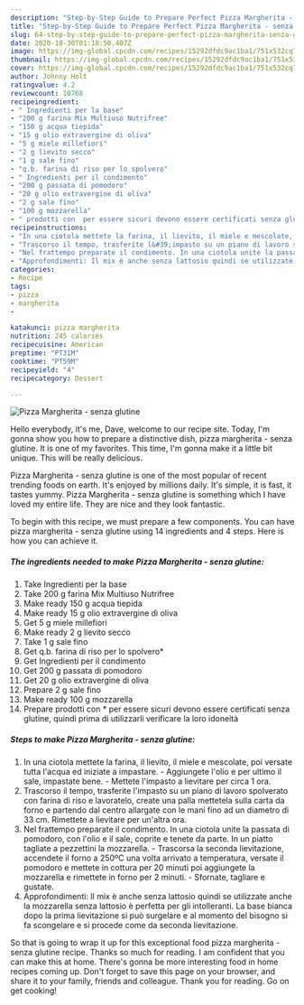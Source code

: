 ```yaml
---
description: "Step-by-Step Guide to Prepare Perfect Pizza Margherita - senza glutine"
title: "Step-by-Step Guide to Prepare Perfect Pizza Margherita - senza glutine"
slug: 64-step-by-step-guide-to-prepare-perfect-pizza-margherita-senza-glutine
date: 2020-10-30T01:18:50.407Z
image: https://img-global.cpcdn.com/recipes/15292dfdc9ac1ba1/751x532cq70/pizza-margherita-senza-glutine-recipe-main-photo.jpg
thumbnail: https://img-global.cpcdn.com/recipes/15292dfdc9ac1ba1/751x532cq70/pizza-margherita-senza-glutine-recipe-main-photo.jpg
cover: https://img-global.cpcdn.com/recipes/15292dfdc9ac1ba1/751x532cq70/pizza-margherita-senza-glutine-recipe-main-photo.jpg
author: Johnny Holt
ratingvalue: 4.2
reviewcount: 10768
recipeingredient:
- " Ingredienti per la base"
- "200 g farina Mix Multiuso Nutrifree"
- "150 g acqua tiepida"
- "15 g olio extravergine di oliva"
- "5 g miele millefiori"
- "2 g lievito secco"
- "1 g sale fino"
- "q.b. farina di riso per lo spolvero"
- " Ingredienti per il condimento"
- "200 g passata di pomodoro"
- "20 g olio extravergine di oliva"
- "2 g sale fino"
- "100 g mozzarella"
- " prodotti con  per essere sicuri devono essere certificati senza glutine quindi prima di utilizzarli verificare la loro idoneit"
recipeinstructions:
- "In una ciotola mettete la farina, il lievito, il miele e mescolate, poi versate tutta l&#39;acqua ed iniziate a impastare. Aggiungete l&#39;olio e per ultimo il sale, impastate bene. Mettete l&#39;impasto a lievitare per circa 1 ora."
- "Trascorso il tempo, trasferite l&#39;impasto su un piano di lavoro spolverato con farina di riso e lavoratelo, create una palla mettetela sulla carta da forno e partendo dal centro allargate con le mani fino ad un diametro di 33 cm. Rimettete a lievitare per un&#39;altra ora."
- "Nel frattempo preparate il condimento. In una ciotola unite la passata di pomodoro, con l&#39;olio e il sale, coprite e tenete da parte. In un piatto tagliate a pezzettini la mozzarella. Trascorsa la seconda lievitazione, accendete il forno a 250ºC una volta arrivato a temperatura, versate il pomodoro e mettete in cottura per 20 minuti poi aggiungete la mozzarella e rimettete in forno per 2 minuti. Sfornate, tagliare e gustate."
- "Approfondimenti: Il mix è anche senza lattosio quindi se utilizzate anche la mozzarella senza lattosio è perfetta per gli intolleranti. La base bianca dopo la prima lievitazione si può surgelare e al momento del bisogno si fa scongelare e si procede come da seconda lievitazione."
categories:
- Recipe
tags:
- pizza
- margherita
- 

katakunci: pizza margherita  
nutrition: 245 calories
recipecuisine: American
preptime: "PT31M"
cooktime: "PT59M"
recipeyield: "4"
recipecategory: Dessert

---
```



![Pizza Margherita - senza glutine](https://img-global.cpcdn.com/recipes/15292dfdc9ac1ba1/751x532cq70/pizza-margherita-senza-glutine-recipe-main-photo.jpg)

Hello everybody, it's me, Dave, welcome to our recipe site. Today, I'm gonna show you how to prepare a distinctive dish, pizza margherita - senza glutine. It is one of my favorites. This time, I'm gonna make it a little bit unique. This will be really delicious.

Pizza Margherita - senza glutine is one of the most popular of recent trending foods on earth. It's enjoyed by millions daily. It's simple, it is fast, it tastes yummy. Pizza Margherita - senza glutine is something which I have loved my entire life. They are nice and they look fantastic.




To begin with this recipe, we must prepare a few components. You can have pizza margherita - senza glutine using 14 ingredients and 4 steps. Here is how you can achieve it.

<!--inarticleads1-->

##### The ingredients needed to make Pizza Margherita - senza glutine:

1. Take  Ingredienti per la base
1. Take 200 g farina Mix Multiuso Nutrifree
1. Make ready 150 g acqua tiepida
1. Make ready 15 g olio extravergine di oliva
1. Get 5 g miele millefiori
1. Make ready 2 g lievito secco
1. Take 1 g sale fino
1. Get q.b. farina di riso per lo spolvero*
1. Get  Ingredienti per il condimento
1. Get 200 g passata di pomodoro
1. Get 20 g olio extravergine di oliva
1. Prepare 2 g sale fino
1. Make ready 100 g mozzarella
1. Prepare  prodotti con * per essere sicuri devono essere certificati senza glutine, quindi prima di utilizzarli verificare la loro idoneità




<!--inarticleads2-->

##### Steps to make Pizza Margherita - senza glutine:

1. In una ciotola mettete la farina, il lievito, il miele e mescolate, poi versate tutta l&#39;acqua ed iniziate a impastare. - Aggiungete l&#39;olio e per ultimo il sale, impastate bene. - Mettete l&#39;impasto a lievitare per circa 1 ora.
1. Trascorso il tempo, trasferite l&#39;impasto su un piano di lavoro spolverato con farina di riso e lavoratelo, create una palla mettetela sulla carta da forno e partendo dal centro allargate con le mani fino ad un diametro di 33 cm. Rimettete a lievitare per un&#39;altra ora.
1. Nel frattempo preparate il condimento. In una ciotola unite la passata di pomodoro, con l&#39;olio e il sale, coprite e tenete da parte. In un piatto tagliate a pezzettini la mozzarella. - Trascorsa la seconda lievitazione, accendete il forno a 250ºC una volta arrivato a temperatura, versate il pomodoro e mettete in cottura per 20 minuti poi aggiungete la mozzarella e rimettete in forno per 2 minuti. - Sfornate, tagliare e gustate.
1. Approfondimenti: Il mix è anche senza lattosio quindi se utilizzate anche la mozzarella senza lattosio è perfetta per gli intolleranti. La base bianca dopo la prima lievitazione si può surgelare e al momento del bisogno si fa scongelare e si procede come da seconda lievitazione.




So that is going to wrap it up for this exceptional food pizza margherita - senza glutine recipe. Thanks so much for reading. I am confident that you can make this at home. There's gonna be more interesting food in home recipes coming up. Don't forget to save this page on your browser, and share it to your family, friends and colleague. Thank you for reading. Go on get cooking!
